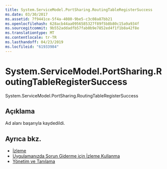 ```yaml
---
title: System.ServiceModel.PortSharing.RoutingTableRegisterSuccess
ms.date: 03/30/2017
ms.assetid: 7f9441ce-5f4a-4080-9be5-c3c08a87bb21
ms.openlocfilehash: 628acb44aa0956585327f89f5b8b80c15a9a934f
ms.sourcegitcommit: 9b552addadfb57fab0b9e7852ed4f1f1b8a42f8e
ms.translationtype: MT
ms.contentlocale: tr-TR
ms.lasthandoff: 04/23/2019
ms.locfileid: "61933984"
---
```

# <a name="systemservicemodelportsharingroutingtableregistersuccess"></a>System.ServiceModel.PortSharing.RoutingTableRegisterSuccess
System.ServiceModel.PortSharing.RoutingTableRegisterSuccess  
  
## <a name="description"></a>Açıklama  
 Ad alanı başarıyla kaydedildi.  
  
## <a name="see-also"></a>Ayrıca bkz.

- [İzleme](../../../../../docs/framework/wcf/diagnostics/tracing/index.md)
- [Uygulamanızda Sorun Giderme için İzleme Kullanma](../../../../../docs/framework/wcf/diagnostics/tracing/using-tracing-to-troubleshoot-your-application.md)
- [Yönetim ve Tanılama](../../../../../docs/framework/wcf/diagnostics/index.md)
